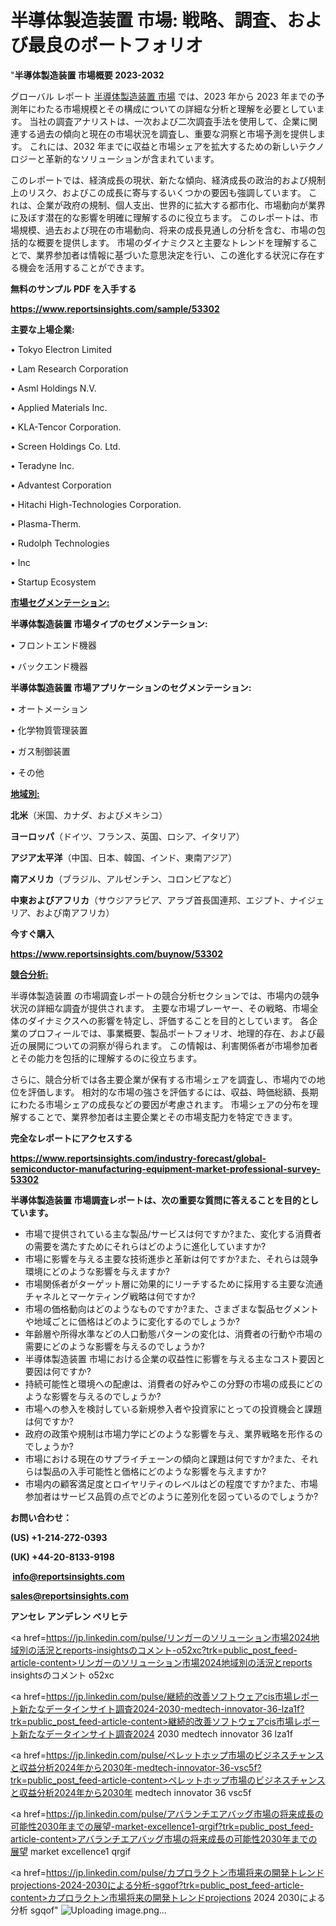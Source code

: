 # 半導体製造装置 市場: 戦略、調査、および最良のポートフォリオ

"<strong>半導体製造装置 市場概要 2023-2032</strong>

グローバル レポート <a href=https://www.reportsinsights.com/sample/53302>半導体製造装置 市場</a> では、2023 年から 2023 年までの予測年にわたる市場規模とその構成についての詳細な分析と理解を必要としています。 当社の調査アナリストは、一次および二次調査手法を使用して、企業に関連する過去の傾向と現在の市場状況を調査し、重要な洞察と市場予測を提供します。 これには、2032 年までに収益と市場シェアを拡大​​するための新しいテクノロジーと革新的なソリューションが含まれています。

このレポートでは、経済成長の現状、新たな傾向、経済成長の政治的および規制上のリスク、およびこの成長に寄与するいくつかの要因も強調しています。 これは、企業が政府の規制、個人支出、世界的に拡大する都市化、市場動向が業界に及ぼす潜在的な影響を明確に理解するのに役立ちます。 このレポートは、市場規模、過去および現在の市場動向、将来の成長見通しの分析を含む、市場の包括的な概要を提供します。 市場のダイナミクスと主要なトレンドを理解することで、業界参加者は情報に基づいた意思決定を行い、この進化する状況に存在する機会を活用することができます。

<strong><b>無料のサンプル PDF を入手する</b></strong>

<a href=https://www.reportsinsights.com/sample/53302><strong><u>https://www.reportsinsights.com/sample/53302</u></strong></a>

<strong>主要な上場企業:</strong>

• Tokyo Electron Limited

• Lam Research Corporation

• Asml Holdings N.V.

• Applied Materials Inc.

• KLA-Tencor Corporation.

• Screen Holdings Co.  Ltd.

• Teradyne Inc.

• Advantest Corporation

• Hitachi High-Technologies Corporation.

• Plasma-Therm.

• Rudolph Technologies

•  Inc

• Startup Ecosystem

<strong><u>市場セグメンテーション</u></strong><strong><u>:</u></strong>

<strong>半導体製造装置 市場タイプのセグメンテーション:</strong>

• フロントエンド機器

• バックエンド機器

<strong>半導体製造装置 市場アプリケーションのセグメンテーション:</strong>

• オートメーション

• 化学物質管理装置

• ガス制御装置

• その他

<strong><u>地域別</u></strong><strong><u>:</u></strong>

<strong>北米</strong>（米国、カナダ、およびメキシコ）

<strong>ヨーロッパ</strong>（ドイツ、フランス、英国、ロシア、イタリア）

<strong>アジア太平洋</strong>（中国、日本、韓国、インド、東南アジア）

<strong>南アメリカ</strong>（ブラジル、アルゼンチン、コロンビアなど）

<strong>中東およびアフリカ</strong>（サウジアラビア、アラブ首長国連邦、エジプト、ナイジェリア、および南アフリカ）

<strong>今すぐ購入</strong>

<a href=https://www.reportsinsights.com/buynow/53302><strong><u>https://www.reportsinsights.com/buynow/53302</u></strong></a>

<strong><u>競合分析:</u></strong>

半導体製造装置 の市場調査レポートの競合分析セクションでは、市場内の競争状況の詳細な調査が提供されます。 主要な市場プレーヤー、その戦略、市場全体のダイナミクスへの影響を特定し、評価することを目的としています。 各企業のプロフィールでは、事業概要、製品ポートフォリオ、地理的存在、および最近の展開についての洞察が得られます。 この情報は、利害関係者が市場参加者とその能力を包括的に理解するのに役立ちます。

さらに、競合分析では各主要企業が保有する市場シェアを調査し、市場内での地位を評価します。 相対的な市場の強さを評価するには、収益、時価総額、長期にわたる市場シェアの成長などの要因が考慮されます。 市場シェアの分布を理解することで、業界参加者は主要企業とその市場支配力を特定できます。

<strong>完全なレポートにアクセスする</strong>

<a href=https://www.reportsinsights.com/industry-forecast/global-semiconductor-manufacturing-equipment-market-professional-survey-53302><strong><u><b>https://www.reportsinsights.com/industry-forecast/global-semiconductor-manufacturing-equipment-market-professional-survey-53302</b></u></strong></a>

<strong><b>半導体製造装置 市場調査レポートは、次の重要な質問に答えることを目的としています。</b></strong>
<ul>
  <li>市場で提供されている主な製品/サービスは何ですか?また、変化する消費者の需要を満たすためにそれらはどのように進化していますか?</li>
  <li>市場に影響を与える主要な技術進歩と革新は何ですか?また、それらは競争環境にどのような影響を与えますか?</li>
  <li>市場関係者がターゲット層に効果的にリーチするために採用する主要な流通チャネルとマーケティング戦略は何ですか?</li>
  <li>市場の価格動向はどのようなものですか?また、さまざまな製品セグメントや地域ごとに価格はどのように変化するのでしょうか?</li>
  <li>年齢層や所得水準などの人口動態パターンの変化は、消費者の行動や市場の需要にどのような影響を与えるのでしょうか?</li>
  <li>半導体製造装置 市場における企業の収益性に影響を与える主なコスト要因と要因は何ですか?</li>
  <li>持続可能性と環境への配慮は、消費者の好みやこの分野の市場の成長にどのような影響を与えるのでしょうか?</li>
  <li>市場への参入を検討している新規参入者や投資家にとっての投資機会と課題は何ですか?</li>
  <li>政府の政策や規制は市場力学にどのような影響を与え、業界戦略を形作るのでしょうか?</li>
  <li>市場における現在のサプライチェーンの傾向と課題は何ですか?また、それらは製品の入手可能性と価格にどのような影響を与えますか?</li>
  <li>市場内の顧客満足度とロイヤリティのレベルはどの程度ですか?また、市場参加者はサービス品質の点でどのように差別化を図っているのでしょうか?</li>
</ul>
<strong>お問い合わせ：</strong>

<strong>(US) +1-214-272-0393</strong>

<strong>(UK) +44-20-8133-9198</strong>

<strong> </strong><a href=info@reportsinsights.com><strong><u>info@reportsinsights.com</u></strong></a>

<a href=sales@reportsinsights.com><strong><u>sales@reportsinsights.com</u></strong></a>

<strong>アンセレ アンデレン ベリヒテ</strong>

<a href=https://jp.linkedin.com/pulse/リンガーのソリューション市場2024地域別の活況とreports-insightsのコメント-o52xc?trk=public_post_feed-article-content>リンガーのソリューション市場2024地域別の活況とreports insightsのコメント o52xc</a>

<a href=https://jp.linkedin.com/pulse/継続的改善ソフトウェアcis市場レポート新たなデータインサイト調査2024-2030-medtech-innovator-36-lza1f?trk=public_post_feed-article-content>継続的改善ソフトウェアcis市場レポート新たなデータインサイト調査2024 2030 medtech innovator 36 lza1f</a>

<a href=https://jp.linkedin.com/pulse/ペレットホップ市場のビジネスチャンスと収益分析2024年から2030年-medtech-innovator-36-vsc5f?trk=public_post_feed-article-content>ペレットホップ市場のビジネスチャンスと収益分析2024年から2030年 medtech innovator 36 vsc5f</a>

<a href=https://jp.linkedin.com/pulse/アバランチエアバッグ市場の将来成長の可能性2030年までの展望-market-excellence1-qrgif?trk=public_post_feed-article-content>アバランチエアバッグ市場の将来成長の可能性2030年までの展望 market excellence1 qrgif</a>

<a href=https://jp.linkedin.com/pulse/カプロラクトン市場将来の開発トレンドprojections-2024-2030による分析-sgqof?trk=public_post_feed-article-content>カプロラクトン市場将来の開発トレンドprojections 2024 2030による分析 sgqof</a>"
![Uploading image.png…]()
